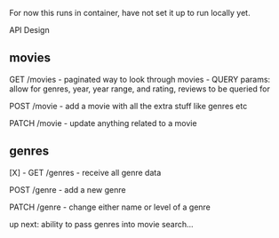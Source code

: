 For now this runs in container, have not set it up to run locally yet.

API Design

## movies

GET /movies - paginated way to look through movies - QUERY params: allow for genres, year, year range, and rating, reviews to be queried for

POST /movie - add a movie with all the extra stuff like genres etc

PATCH /movie - update anything related to a movie

## genres

[X] - GET /genres - receive all genre data

POST /genre - add a new genre

PATCH /genre - change either name or level of a genre

up next: ability to pass genres into movie search...
